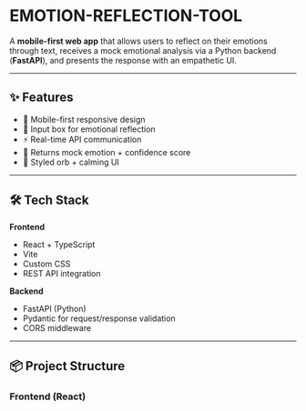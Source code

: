# EMOTION-REFLECTION-TOOL

A **mobile-first web app** that allows users to reflect on their emotions through text, receives a mock emotional analysis via a Python backend (**FastAPI**), and presents the response with an empathetic UI.

---

## ✨ Features

- 📱 Mobile-first responsive design
- 💬 Input box for emotional reflection
- ⚡ Real-time API communication
- 🧠 Returns mock emotion + confidence score
- 🌈 Styled orb + calming UI

---

## 🛠️ Tech Stack

**Frontend**
- React + TypeScript
- Vite
- Custom CSS
- REST API integration

**Backend**
- FastAPI (Python)
- Pydantic for request/response validation
- CORS middleware

---

## 📦 Project Structure

### Frontend (React)
